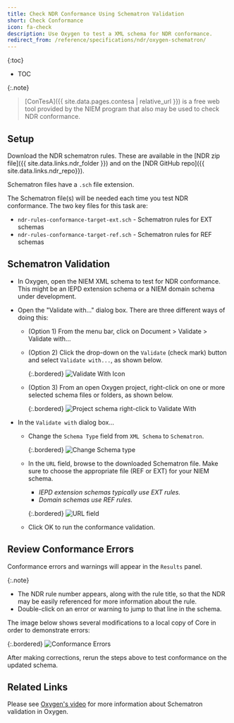 ```yaml
---
title: Check NDR Conformance Using Schematron Validation
short: Check Conformance
icon: fa-check
description: Use Oxygen to test a XML schema for NDR conformance.
redirect_from: /reference/specifications/ndr/oxygen-schematron/
---
```


{:toc}
- TOC

{:.note}
> [ConTesA]({{ site.data.pages.contesa | relative_url }}) is a free web tool provided by the NIEM program that also may be used to check NDR conformance.

## Setup

Download the NDR schematron rules.  These are available in the [NDR zip file]({{ site.data.links.ndr_folder }}) and on the [NDR GitHub repo]({{ site.data.links.ndr_repo}}).

Schematron files have a `.sch` file extension.

The Schematron file(s) will be needed each time you test NDR conformance.  The two key files for this task are:

- `ndr-rules-conformance-target-ext.sch` - Schematron rules for EXT schemas
- `ndr-rules-conformance-target-ref.sch` - Schematron rules for REF schemas

## Schematron Validation

- In Oxygen, open the NIEM XML schema to test for NDR conformance.  This might be an IEPD extension schema or a NIEM domain schema under development.

- Open the "Validate with..." dialog box.  There are three different ways of doing this:

  - (Option 1) From the menu bar, click on Document > Validate > Validate with...

  - (Option 2) Click the drop-down on the `Validate` (check mark) button and select `Validate with...`, as shown below.

      {:.bordered}
      ![Validate With Icon](assets/validate-with-icon.png)

  - (Option 3) From an open Oxygen project, right-click on one or more selected schema files or folders, as shown below.

      {:.bordered}
      ![Project schema right-click to Validate With](assets/validate-with-project.png)

- In the `Validate with` dialog box...
  - Change the `Schema Type` field from `XML Schema` to `Schematron`.

    {:.bordered}
    ![Change Schema type](assets/schema-type.png)

  - In the `URL` field, browse to the downloaded Schematron file.  Make sure to choose the appropriate file (REF or EXT) for your NIEM schema.

    - *IEPD extension schemas typically use EXT rules.*
    - *Domain schemas use REF rules.*

    {:.bordered}
    ![URL field](assets/url.png)

  - Click OK to run the conformance validation.

## Review Conformance Errors

Conformance errors and warnings will appear in the `Results` panel.

{:.note}
- The NDR rule number appears, along with the rule title, so that the NDR may be easily referenced for more information about the rule.
- Double-click on an error or warning to jump to that line in the schema.

The image below shows several modifications to a local copy of Core in order to demonstrate errors:

{:.bordered}
![Conformance Errors](assets/errors.png)

After making corrections, rerun the steps above to test conformance on the updated schema.

## Related Links

Please see [Oxygen's video](https://www.oxygenxml.com/demo/Schematron_Validation.html) for more information about Schematron validation in Oxygen.
